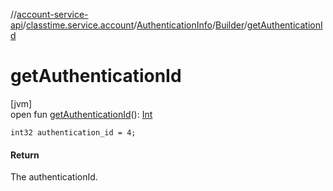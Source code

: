 //[account-service-api](../../../../index.md)/[classtime.service.account](../../index.md)/[AuthenticationInfo](../index.md)/[Builder](index.md)/[getAuthenticationId](get-authentication-id.md)

# getAuthenticationId

[jvm]\
open fun [getAuthenticationId](get-authentication-id.md)(): [Int](https://kotlinlang.org/api/latest/jvm/stdlib/kotlin/-int/index.html)

`int32 authentication_id = 4;`

#### Return

The authenticationId.
